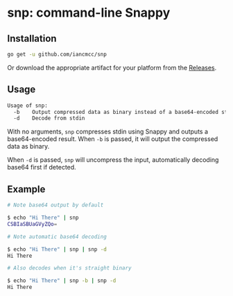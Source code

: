 # snp: command-line Snappy

## Installation

```sh
go get -u github.com/iancmcc/snp
```

Or download the appropriate artifact for your platform from the [Releases](https://github.com/iancmcc/snp/releases).

## Usage

```sh
Usage of snp:
  -b    Output compressed data as binary instead of a base64-encoded string
  -d    Decode from stdin
```

With no arguments, `snp` compresses stdin using Snappy and outputs
a base64-encoded result. When `-b` is passed, it will output the compressed
data as binary.

When `-d` is passed, `snp` will uncompress the input, automatically decoding
base64 first if detected.

## Example

```sh
# Note base64 output by default

$ echo "Hi There" | snp
CSBIaSBUaGVyZQo=

# Note automatic base64 decoding

$ echo "Hi There" | snp | snp -d
Hi There

# Also decodes when it's straight binary

$ echo "Hi There" | snp -b | snp -d
Hi There
```
